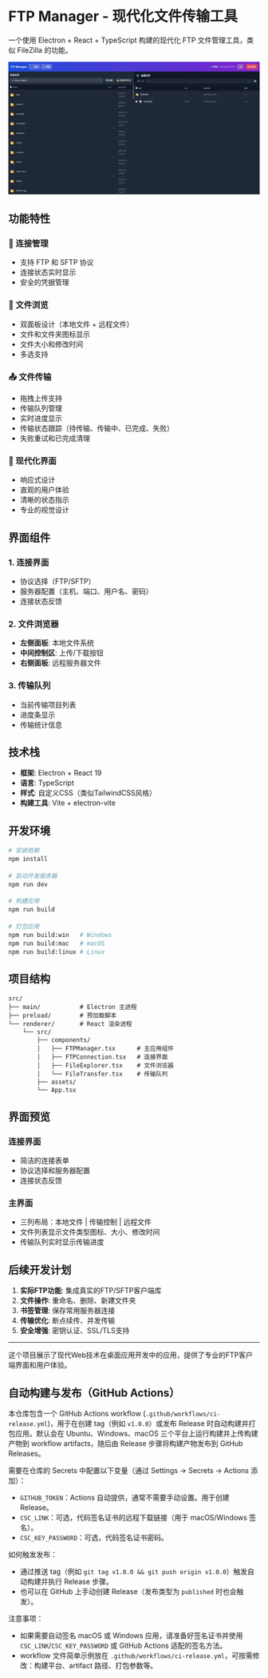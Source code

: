 # FTP Manager - 现代化文件传输工具

一个使用 Electron + React + TypeScript 构建的现代化 FTP 文件管理工具，类似 FileZilla 的功能。

![](./resources/welcome.jpg)

## 功能特性

### 🔌 连接管理

- 支持 FTP 和 SFTP 协议
- 连接状态实时显示
- 安全的凭据管理

### 📁 文件浏览

- 双面板设计（本地文件 + 远程文件）
- 文件和文件夹图标显示
- 文件大小和修改时间
- 多选支持

### 📤 文件传输

- 拖拽上传支持
- 传输队列管理
- 实时进度显示
- 传输状态跟踪（待传输、传输中、已完成、失败）
- 失败重试和已完成清理

### 🎨 现代化界面

- 响应式设计
- 直观的用户体验
- 清晰的状态指示
- 专业的视觉设计

## 界面组件

### 1. 连接界面

- 协议选择（FTP/SFTP）
- 服务器配置（主机、端口、用户名、密码）
- 连接状态反馈

### 2. 文件浏览器

- **左侧面板**: 本地文件系统
- **中间控制区**: 上传/下载按钮
- **右侧面板**: 远程服务器文件

### 3. 传输队列

- 当前传输项目列表
- 进度条显示
- 传输统计信息

## 技术栈

- **框架**: Electron + React 19
- **语言**: TypeScript
- **样式**: 自定义CSS（类似TailwindCSS风格）
- **构建工具**: Vite + electron-vite

## 开发环境

```bash
# 安装依赖
npm install

# 启动开发服务器
npm run dev

# 构建应用
npm run build

# 打包应用
npm run build:win   # Windows
npm run build:mac   # macOS
npm run build:linux # Linux
```

## 项目结构

```
src/
├── main/           # Electron 主进程
├── preload/        # 预加载脚本
└── renderer/       # React 渲染进程
    └── src/
        ├── components/
        │   ├── FTPManager.tsx      # 主应用组件
        │   ├── FTPConnection.tsx   # 连接界面
        │   ├── FileExplorer.tsx    # 文件浏览器
        │   └── FileTransfer.tsx    # 传输队列
        ├── assets/
        └── App.tsx
```

## 界面预览

### 连接界面

- 简洁的连接表单
- 协议选择和服务器配置
- 连接状态反馈

### 主界面

- 三列布局：本地文件 | 传输控制 | 远程文件
- 文件列表显示文件类型图标、大小、修改时间
- 传输队列实时显示传输进度

## 后续开发计划

1. **实际FTP功能**: 集成真实的FTP/SFTP客户端库
2. **文件操作**: 重命名、删除、新建文件夹
3. **书签管理**: 保存常用服务器连接
4. **传输优化**: 断点续传、并发传输
5. **安全增强**: 密钥认证、SSL/TLS支持

---

这个项目展示了现代Web技术在桌面应用开发中的应用，提供了专业的FTP客户端界面和用户体验。

## 自动构建与发布（GitHub Actions）

本仓库包含一个 GitHub Actions workflow (`.github/workflows/ci-release.yml`)，用于在创建 tag（例如 `v1.0.0`）或发布 Release 时自动构建并打包应用。默认会在 Ubuntu、Windows、macOS 三个平台上运行构建并上传构建产物到 workflow artifacts，随后由 Release 步骤将构建产物发布到 GitHub Releases。

需要在仓库的 Secrets 中配置以下变量（通过 Settings → Secrets → Actions 添加）：

- `GITHUB_TOKEN`：Actions 自动提供，通常不需要手动设置。用于创建 Release。
- `CSC_LINK`：可选，代码签名证书的远程下载链接（用于 macOS/Windows 签名）。
- `CSC_KEY_PASSWORD`：可选，代码签名证书密码。

如何触发发布：

- 通过推送 tag（例如 `git tag v1.0.0 && git push origin v1.0.0`）触发自动构建并执行 Release 步骤。
- 也可以在 GitHub 上手动创建 Release（发布类型为 `published` 时也会触发）。

注意事项：

- 如果需要自动签名 macOS 或 Windows 应用，请准备好签名证书并使用 `CSC_LINK`/`CSC_KEY_PASSWORD` 或 GitHub Actions 适配的签名方法。
- workflow 文件简单示例放在 `.github/workflows/ci-release.yml`，可按需修改：构建平台、artifact 路径、打包参数等。
